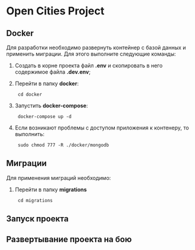 # Open Cities Project

## Docker

Для разработки необходимо развернуть контейнер с базой данных и применить миграции. Для этого выполните следующие команды:

1. Создать в корне проекта файл **.env** и скопировать в него содержимое файла **.dev.env**;
2. Перейти в папку **docker**:

        cd docker

3. Запустить **docker-compose**:

        docker-compose up -d

4. Если возникают проблемы с доступом приложения к контенеру, то выполнить:

        sudo chmod 777 -R ./docker/mongodb

## Миграции

Для применения миграций необходимо:

1. Перейти в папку **migrations**

        cd migrations

## Запуск проекта

## Развертывание проекта на бою
